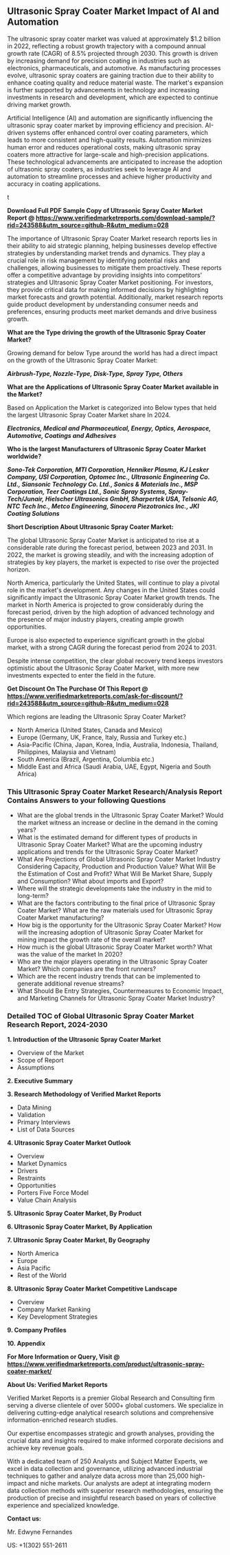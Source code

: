 <h2>Ultrasonic Spray Coater Market Impact of AI and Automation</h2><p>The ultrasonic spray coater market was valued at approximately $1.2 billion in 2022, reflecting a robust growth trajectory with a compound annual growth rate (CAGR) of 8.5% projected through 2030. This growth is driven by increasing demand for precision coating in industries such as electronics, pharmaceuticals, and automotive. As manufacturing processes evolve, ultrasonic spray coaters are gaining traction due to their ability to enhance coating quality and reduce material waste. The market's expansion is further supported by advancements in technology and increasing investments in research and development, which are expected to continue driving market growth.</p><p>Artificial Intelligence (AI) and automation are significantly influencing the ultrasonic spray coater market by improving efficiency and precision. AI-driven systems offer enhanced control over coating parameters, which leads to more consistent and high-quality results. Automation minimizes human error and reduces operational costs, making ultrasonic spray coaters more attractive for large-scale and high-precision applications. These technological advancements are anticipated to increase the adoption of ultrasonic spray coaters, as industries seek to leverage AI and automation to streamline processes and achieve higher productivity and accuracy in coating applications.</p>t</p><p id="" class=""><strong>Download Full PDF Sample Copy of Ultrasonic Spray Coater Market Report @ <a href="https://www.verifiedmarketreports.com/download-sample/?rid=243588&utm_source=github-R&utm_medium=028" target="_blank">https://www.verifiedmarketreports.com/download-sample/?rid=243588&utm_source=github-R&utm_medium=028</a></strong></p><p>The importance of&nbsp;Ultrasonic Spray Coater Market research reports lies in their ability to aid strategic planning, helping businesses develop effective strategies by understanding market trends and dynamics. They play a crucial role in risk management by identifying potential risks and challenges, allowing businesses to mitigate them proactively. These reports offer a competitive advantage by providing insights into competitors' strategies and Ultrasonic Spray Coater Market positioning. For investors, they provide critical data for making informed decisions by highlighting market forecasts and growth potential. Additionally, market research reports guide product development by understanding consumer needs and preferences, ensuring products meet market demands and drive business growth.</p><p><strong>What are the&nbsp;Type driving the growth of the Ultrasonic Spray Coater Market?</strong></p><p id="" class="">Growing demand for below Type around the world has had a direct impact on the growth of the Ultrasonic Spray Coater Market:</p><em><strong>Airbrush-Type, Nozzle-Type, Disk-Type, Spray Type, Others</strong></em></p><strong>What are the&nbsp;Applications&nbsp;of Ultrasonic Spray Coater Market available in the Market?</strong></p><p id="" class="">Based on Application the Market is categorized into Below types that held the largest Ultrasonic Spray Coater Market share In 2024.</p><em><strong>Electronics, Medical and Pharmaceutical, Energy, Optics, Aerospace, Automotive, Coatings and Adhesives</strong></em></p><strong>Who is the largest Manufacturers of Ultrasonic Spray Coater Market worldwide?</strong></p><p><em><strong>Sono-Tek Corporation, MTI Corporation, Henniker Plasma, KJ Lesker Company, USI Corporation, Optomec Inc., Ultrasonic Engineering Co. Ltd., Siansonic Technology Co. Ltd., Sonics & Materials Inc., MSP Corporation, Teer Coatings Ltd., Sonic Spray Systems, Spray-Tech/Junair, Hielscher Ultrasonics GmbH, Sharpertek USA, Telsonic AG, NTC Tech Inc., Metco Engineering, Sinocera Piezotronics Inc., JKI Coating Solutions</strong></em></p><p id="" class=""><strong>Short Description About Ultrasonic Spray Coater Market:</strong></p><p>The global Ultrasonic Spray Coater Market is anticipated to rise at a considerable rate during the forecast period, between 2023 and 2031. In 2022, the market is growing steadily, and with the increasing adoption of strategies by key players, the market is expected to rise over the projected horizon.</p><p>North America, particularly the United States, will continue to play a pivotal role in the market's development. Any changes in the United States could significantly impact the Ultrasonic Spray Coater Market growth trends. The market in North America is projected to grow considerably during the forecast period, driven by the high adoption of advanced technology and the presence of major industry players, creating ample growth opportunities.</p><p>Europe is also expected to experience significant growth in the global market, with a strong CAGR during the forecast period from 2024 to 2031.</p><p>Despite intense competition, the clear global recovery trend keeps investors optimistic about the Ultrasonic Spray Coater Market, with more new investments expected to enter the field in the future.</p><p id="" class=""><strong>Get Discount On The Purchase Of This Report @ <a href="https://www.verifiedmarketreports.com/ask-for-discount/?rid=243588&utm_source=github-R&utm_medium=028" target="_blank">https://www.verifiedmarketreports.com/ask-for-discount/?rid=243588&utm_source=github-R&utm_medium=028</a></strong></p>Which regions are leading the Ultrasonic Spray Coater Market?</p><ul><li>North America (United States, Canada and Mexico)</li><li>Europe (Germany, UK, France, Italy, Russia and Turkey etc.)</li><li>Asia-Pacific (China, Japan, Korea, India, Australia, Indonesia, Thailand, Philippines, Malaysia and Vietnam)</li><li>South America (Brazil, Argentina, Columbia etc.)</li><li>Middle East and Africa (Saudi Arabia, UAE, Egypt, Nigeria and South Africa)</li></ul><h3 id="" class="">This Ultrasonic Spray Coater Market Research/Analysis Report Contains Answers to your following Questions</h3><ul><li>What are the global trends in the Ultrasonic Spray Coater Market? Would the market witness an increase or decline in the demand in the coming years?</li><li>What is the estimated demand for different types of products in Ultrasonic Spray Coater Market? What are the upcoming industry applications and trends for the Ultrasonic Spray Coater Market?</li><li>What Are Projections of Global Ultrasonic Spray Coater Market Industry Considering Capacity, Production and Production Value? What Will Be the Estimation of Cost and Profit? What Will Be Market Share, Supply and Consumption? What about imports and Export?</li><li>Where will the strategic developments take the industry in the mid to long-term?</li><li>What are the factors contributing to the final price of Ultrasonic Spray Coater Market? What are the raw materials used for Ultrasonic Spray Coater Market manufacturing?</li><li>How big is the opportunity for the Ultrasonic Spray Coater Market? How will the increasing adoption of Ultrasonic Spray Coater Market for mining impact the growth rate of the overall market?</li><li>How much is the global Ultrasonic Spray Coater Market worth? What was the value of the market In 2020?</li><li>Who are the major players operating in the Ultrasonic Spray Coater Market? Which companies are the front runners?</li><li>Which are the recent industry trends that can be implemented to generate additional revenue streams?</li><li>What Should Be Entry Strategies, Countermeasures to Economic Impact, and Marketing Channels for Ultrasonic Spray Coater Market Industry?</li></ul><h3 id="" class="">Detailed TOC of Global Ultrasonic Spray Coater Market Research Report, 2024-2030</h3><p id="" class=""><strong>1. Introduction of the Ultrasonic Spray Coater Market</strong></p><ul><li>Overview of the Market</li><li>Scope of Report</li><li>Assumptions</li></ul><p id="" class=""><strong>2. Executive Summary</strong></p><p id="" class=""><strong>3. Research Methodology of Verified Market Reports</strong></p><ul><li>Data Mining</li><li>Validation</li><li>Primary Interviews</li><li>List of Data Sources</li></ul><p id="" class=""><strong>4. Ultrasonic Spray Coater Market Outlook</strong></p><ul><li>Overview</li><li>Market Dynamics</li><li>Drivers</li><li>Restraints</li><li>Opportunities</li><li>Porters Five Force Model</li><li>Value Chain Analysis</li></ul><p id="" class=""><strong>5. Ultrasonic Spray Coater Market, By Product</strong></p><p id="" class=""><strong>6. Ultrasonic Spray Coater Market, By Application</strong></p><p id="" class=""><strong>7. Ultrasonic Spray Coater Market, By Geography</strong></p><ul><li>North America</li><li>Europe</li><li>Asia Pacific</li><li>Rest of the World</li></ul><p id="" class=""><strong>8. Ultrasonic Spray Coater Market Competitive Landscape</strong></p><ul><li>Overview</li><li>Company Market Ranking</li><li>Key Development Strategies</li></ul><p id="" class=""><strong>9. Company Profiles</strong></p><p id="" class=""><strong>10. Appendix</strong></p><p id="" class=""><strong>For More Information or Query, Visit @ <a href="https://www.verifiedmarketreports.com/product/ultrasonic-spray-coater-market/" target="_blank">https://www.verifiedmarketreports.com/product/ultrasonic-spray-coater-market/</a></strong></p><p id="" class=""><strong>About Us: Verified Market Reports</strong></p><p id="" class="">Verified Market Reports is a premier Global Research and Consulting firm serving a diverse clientele of over 5000+ global customers. We specialize in delivering cutting-edge analytical research solutions and comprehensive information-enriched research studies.</p><p id="" class="">Our expertise encompasses strategic and growth analyses, providing the crucial data and insights required to make informed corporate decisions and achieve key revenue goals.</p><p id="" class="">With a dedicated team of 250 Analysts and Subject Matter Experts, we excel in data collection and governance, utilizing advanced industrial techniques to gather and analyze data across more than 25,000 high-impact and niche markets. Our analysts are adept at integrating modern data collection methods with superior research methodologies, ensuring the production of precise and insightful research based on years of collective experience and specialized knowledge.</p><p id="" class=""><strong>Contact us:</strong></p><p id="" class="">Mr. Edwyne Fernandes</p><p id="" class="">US: +1(302) 551-2611</p>